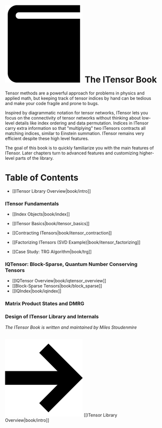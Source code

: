 # <img src="docs/book/icon.png" class="largeicon">  The ITensor Book

Tensor methods are a powerful approach for problems in physics and
applied math, but keeping track of tensor indices by hand
can be tedious and make your code fragile and prone to bugs.

Inspired by diagrammatic notation for tensor networks, ITensor lets you
focus on the connectivity of tensor networks without thinking about
low-level details like index ordering and data permutation.
Indices in ITensor carry extra information so that "multiplying" 
two ITensors contracts all matching indices, similar to Einstein summation.
ITensor remains very efficient despite these high level features.

The goal of this book is to quickly familiarize you with the 
main features of ITensor. Later chapters turn to advanced features and
customizing higher-level parts of the library.

# Table of Contents

- [[ITensor Library Overview|book/intro]]

### ITensor Fundamentals

- [[Index Objects|book/index]]

- [[ITensor Basics|book/itensor_basics]]

- [[Contracting ITensors|book/itensor_contraction]]

- [[Factorizing ITensors (SVD Example)|book/itensor_factorizing]]

- [[Case Study: TRG Algorithm|book/trg]]

<!--
- [[Sparse ITensors (combiners, diagonal,...)|book/itensor_sparse]]
-->

### IQTensor: Block-Sparse, Quantum Number Conserving Tensors

- [[IQTensor Overview|book/iqtensor_overview]]
- [[Block-Sparse Tensors|book/block_sparse]]
- [[IQIndex|book/iqindex]]

<!--
- [[IQTensor Basics|book/iqtensor_basics]]
-->

### Matrix Product States and DMRG

### Design of ITensor Library and Internals

<!--
- [[Dynamic Storage System|book/dynamic_storage]]
- [[Scale Factors (LogNum)|book/scale_factors]]
- [[TensorRef Layer|book/tensorref]]
-->

_The ITensor Book is written and maintained by Miles Stoudenmire_

<br/>
<span style="float:right;"><img src="docs/arrowright.png" class="icon"> 
[[ITensor Library Overview|book/intro]]
</span>
